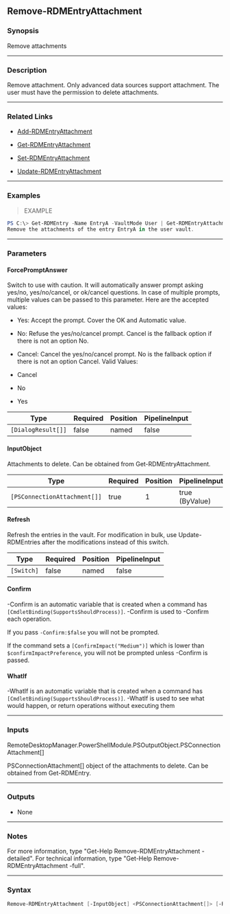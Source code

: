 Remove-RDMEntryAttachment
-------------------------

### Synopsis
Remove attachments

---

### Description

Remove attachment. Only advanced data sources support attachment. The user must have the permission to delete attachments.

---

### Related Links
* [Add-RDMEntryAttachment](Add-RDMEntryAttachment)

* [Get-RDMEntryAttachment](Get-RDMEntryAttachment)

* [Set-RDMEntryAttachment](Set-RDMEntryAttachment)

* [Update-RDMEntryAttachment](Update-RDMEntryAttachment)

---

### Examples
> EXAMPLE

```PowerShell
PS C:\> Get-RDMEntry -Name EntryA -VaultMode User | Get-RDMEntryAttachment | Remove-RDMEntryAttachment
Remove the attachments of the entry EntryA in the user vault.
```

---

### Parameters
#### **ForcePromptAnswer**
Switch to use with caution. It will automatically answer prompt asking yes/no, yes/no/cancel, or ok/cancel questions. In case of multiple prompts, multiple values can be passed to this parameter. Here are the accepted values:
* Yes: Accept the prompt. Cover the OK and Automatic value.
* No: Refuse the yes/no/cancel prompt. Cancel is the fallback option if there is not an option No.
* Cancel: Cancel the yes/no/cancel prompt. No is the fallback option if there is not an option Cancel.
Valid Values:

* Cancel
* No
* Yes

|Type              |Required|Position|PipelineInput|
|------------------|--------|--------|-------------|
|`[DialogResult[]]`|false   |named   |false        |

#### **InputObject**
Attachments to delete. Can be obtained from Get-RDMEntryAttachment.

|Type                        |Required|Position|PipelineInput |
|----------------------------|--------|--------|--------------|
|`[PSConnectionAttachment[]]`|true    |1       |true (ByValue)|

#### **Refresh**
Refresh the entries in the vault. For modification in bulk, use Update-RDMEntries after the modifications instead of this switch.

|Type      |Required|Position|PipelineInput|
|----------|--------|--------|-------------|
|`[Switch]`|false   |named   |false        |

#### **Confirm**
-Confirm is an automatic variable that is created when a command has ```[CmdletBinding(SupportsShouldProcess)]```.
-Confirm is used to -Confirm each operation.

If you pass ```-Confirm:$false``` you will not be prompted.

If the command sets a ```[ConfirmImpact("Medium")]``` which is lower than ```$confirmImpactPreference```, you will not be prompted unless -Confirm is passed.

#### **WhatIf**
-WhatIf is an automatic variable that is created when a command has ```[CmdletBinding(SupportsShouldProcess)]```.
-WhatIf is used to see what would happen, or return operations without executing them

---

### Inputs
RemoteDesktopManager.PowerShellModule.PSOutputObject.PSConnectionAttachment[]

PSConnectionAttachment[] object of the attachments to delete. Can be obtained from Get-RDMEntry.

---

### Outputs
* None

---

### Notes
For more information, type "Get-Help Remove-RDMEntryAttachment -detailed". For technical information, type "Get-Help Remove-RDMEntryAttachment -full".

---

### Syntax
```PowerShell
Remove-RDMEntryAttachment [-InputObject] <PSConnectionAttachment[]> [-Refresh] [-ForcePromptAnswer <Cancel | No | Yes>] [-Confirm] [-WhatIf] [<CommonParameters>]
```
